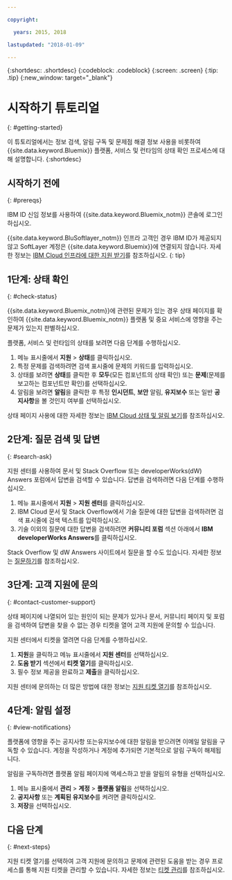 ```yaml
---

copyright:

  years: 2015, 2018

lastupdated: "2018-01-09"

---
```


{:shortdesc: .shortdesc}
{:codeblock: .codeblock}
{:screen: .screen}
{:tip: .tip}
{:new_window: target="_blank"}

# 시작하기 튜토리얼
{: #getting-started}

이 튜토리얼에서는 정보 검색, 알림 구독 및 문제점 해결 정보 사용을 비롯하여 {{site.data.keyword.Bluemix}} 플랫폼, 서비스 및 런타임의 상태 확인 프로세스에 대해 설명합니다.
{:shortdesc}

## 시작하기 전에
{: #prereqs}

IBM ID 신임 정보를 사용하여 {{site.data.keyword.Bluemix_notm}} 콘솔에 로그인하십시오.

{{site.data.keyword.BluSoftlayer_notm}} 인프라 고객인 경우 IBM ID가 제공되지 않고 SoftLayer 계정은 {{site.data.keyword.Bluemix}}에 연결되지 않습니다. 자세한 정보는 [IBM Cloud 인프라에 대한 지원 받기](/docs/customer-portal/cpsupport.html#customerportal_support)를 참조하십시오.
{: tip}

## 1단계: 상태 확인
{: #check-status}

{{site.data.keyword.Bluemix_notm}}에 관련된 문제가 있는 경우 상태 페이지를 확인하여 {{site.data.keyword.Bluemix_notm}} 플랫폼 및 중요 서비스에 영향을 주는 문제가 있는지 판별하십시오.

플랫폼, 서비스 및 런타임의 상태를 보려면 다음 단계를 수행하십시오.
  1. 메뉴 표시줄에서 **지원** > **상태**를 클릭하십시오.  
  2. 특정 문제를 검색하려면 검색 표시줄에 문제의 키워드를 입력하십시오.
  3. 상태를 보려면 **상태**를 클릭한 후 **모두**(모든 컴포넌트의 상태 확인) 또는 **문제**(문제를 보고하는 컴포넌트만 확인)를 선택하십시오.
  4. 알림을 보려면 **알림**을 클릭한 후 특정 **인시던트**, **보안** 알림, **유지보수** 또는 일반 **공지사항**을 볼 것인지 여부를 선택하십시오.

상태 페이지 사용에 대한 자세한 정보는 [IBM Cloud 상태 및 알림 보기](/docs/get-support/ViewStatus.html#viewing-bluemix-status)를 참조하십시오.

## 2단계: 질문 검색 및 답변
{: #search-ask}

지원 센터를 사용하여 문서 및 Stack Overflow 또는 developerWorks(dW) Answers 포럼에서 답변을 검색할 수 있습니다. 답변을 검색하려면 다음 단계를 수행하십시오.
  1. 메뉴 표시줄에서 **지원** > **지원 센터**를 클릭하십시오.
  2. IBM Cloud 문서 및 Stack Overflow에서 기술 질문에 대한 답변을 검색하려면 검색 표시줄에 검색 텍스트를 입력하십시오.
  3. 기술 이외의 질문에 대한 답변을 검색하려면 **커뮤니티 포럼** 섹션 아래에서 **IBM developerWorks Answers**를 클릭하십시오.

Stack Overflow 및 dW Answers 사이트에서 질문을 할 수도 있습니다. 자세한 정보는 [질문하기](/docs/get-support/howtogetsupport.html#asking-a-question)를 참조하십시오.

## 3단계: 고객 지원에 문의
{: #contact-customer-support}

상태 페이지에 나열되어 있는 원인이 되는 문제가 있거나 문서, 커뮤니티 페이지 및 포럼을 검색하여 답변을 찾을 수 없는 경우 티켓을 열어 고객 지원에 문의할 수 있습니다.

지원 센터에서 티켓을 열려면 다음 단계를 수행하십시오.
  1. **지원**을 클릭하고 메뉴 표시줄에서 **지원 센터**를 선택하십시오.
  2. **도움 받기** 섹션에서 **티켓 열기**를 클릭하십시오.
  3. 필수 정보 제공을 완료하고 **제출**을 클릭하십시오.

지원 센터에 문의하는 더 많은 방법에 대한 정보는 [지원 티켓 열기](/docs/get-support/howtogetsupport.html#open-ticket)를 참조하십시오.

## 4단계: 알림 설정
{: #view-notifications}

플랫폼에 영향을 주는 공지사항 또는유지보수에 대한 알림을 받으려면 이메일 알림을 구독할 수 있습니다. 계정을 작성하거나 계정에 추가되면 기본적으로 알림 구독이 해제됩니다.

알림을 구독하려면 플랫폼 알림 페이지에 액세스하고 받을 알림의 유형을 선택하십시오.
  1. 메뉴 표시줄에서 **관리** > **계정** > **플랫폼 알림**을 선택하십시오.
  2. **공지사항** 또는 **계획된 유지보수**를 켜려면 클릭하십시오.
  3. **저장**을 선택하십시오.

## 다음 단계
{: #next-steps}

지원 티켓 열기를 선택하여 고객 지원에 문의하고 문제에 관련된 도움을 받는 경우 프로세스를 통해 지원 티켓을 관리할 수 있습니다.  자세한 정보는 [티켓 관리](/docs/get-support/mantick.html#check-ticket-status)를 참조하십시오.

